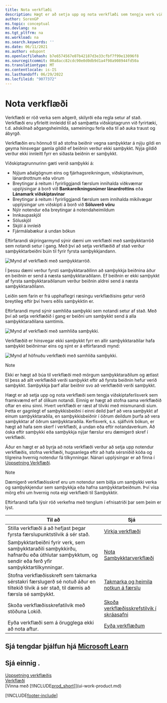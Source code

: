 ```yaml
---
title: Nota verkflæði
description: Hægt er að setja upp og nota verkflæði sem tengja verk viðskiptaferla eins og sjálfvirka bókun eða beiðni og samþykki samþykktar fyrir nýjar færslur.
author: SorenGP
ms.topic: conceptual
ms.devlang: na
ms.tgt_pltfrm: na
ms.workload: na
ms.search.keywords: ''
ms.date: 06/11/2021
ms.author: edupont
ms.openlocfilehash: b7e6574567e07b42187d3e33cfbf7f99e13096f8
ms.sourcegitcommit: 00a8acc82cdc90e0d0db9d1a4f98a908944fd50a
ms.translationtype: MT
ms.contentlocale: is-IS
ms.lasthandoff: 06/29/2022
ms.locfileid: "9077372"
---
```

# <a name="use-workflows"></a>Nota verkflæði

Verkflæði er röð verka sem aðgerð, skilyrði eða regla setur af stað. Verkflæði eru yfirleitt innleidd til að samþætta viðskiptagrunn við fyrirtæki, t.d. aðskilnað aðgangsheimilda, sameiningu ferla eða til að auka traust og ábyrgð.  

Verkflæðin eru hönnuð til að stofna beiðnir vegna samþykktar á nýju gildi en geyma hinsvegar gamla gildið ef beiðnin verður ekki samþykkt. Nýja gildið verður ekki innleitt fyrr en síðasta beiðnin er samþykkt.  

Viðskiptagrunnurinn gæti verið samþykki á:

- Nýjum aðalgögnum eins og fjárhagsreikningum, viðskiptavinum, lánardrottnum eða vörum
- Breytingar á reitum í fyrirliggjandi færslum innihalda viðkvæmar upplýsingar á borð við **Bankareikningsnúmer lánardrottins** eða **Lánamark viðskiptavinar**
- Breytingar á reitum í fyrirliggjandi færslum sem innihalda mikilvægar upplýsingar um viðskipti á borð við **Söluverð vöru**
- Nýir notendur eða breytingar á notendaheimildum
- Innkaupaskjöl
- Söluskjöl
- Skjöl á innleið
- Fjármálabækur á undan bókun

Eftirfarandi skýringarmynd sýnir dæmi um verkflæði með samþykktarröð sem notandi setur í gang. Með því að setja verkflæðið af stað verður samþykktarbeiðni búin til fyrir fyrsta samþykkjandann.  

![Mynd af verkflæði með samþykktarröð.](media/Workflows/approval-flow.png)

Í þessu dæmi verður fyrsti samþykktaraðilinn að samþykkja beiðnina áður en beiðnin er send á næsta samþykktaraðilann. Ef beiðnin er ekki samþykkt af fyrsta samþykktaraðilanum verður beiðnin aldrei send á næsta samþykktaraðilann.  

Leiðin sem farin er frá upphaflegri ræsingu verkflæðisins getur verið breytileg eftir því hvers eðlis samþykktin er.  

Eftirfarandi mynd sýnir samhliða samþykki sem notandi setur af stað. Með því að setja verkflæðið í gang er beiðni um samþykkt send á alla samþykktaraðilana samtímis.  

![Mynd af verkflæði með samhliða samþykki.](media/Workflows/approval-flow-2.png)

Verkflæðið er hinsvegar ekki samþykkt fyrr en allir samþykktaraðilar hafa samþykkt beiðnirnar eins og sýnt er á eftirfarandi mynd:  

![Mynd af höfnuðu verkflæði með samhliða samþykki.](media/Workflows/approval-flow-3.png)

> [!NOTE]  
> Ekki er hægt að búa til verkflæði með mörgum samþykktaraðilum og ætlast til þess að allt verkflæðið verði samþykkt eftir að fyrsta beiðnin hefur verið samþykkt. Samþykkja þarf allar beiðnir svo að verkflæðið verði samþykkt.

Hægt er að setja upp og nota verkflæði sem tengja viðskiptaferlisverk sem framkvæmd erf af ólíkum notandi. Einnig er hægt að stofna sama verkflæðið oftar en einu sinni. Hvert verkflæði er ræst af tilviki með mismunandi síum. Þetta er gagnlegt ef samþykkisbeiðni í einni deild þarf að vera samþykkt af einum samþykktaraðila, en samþykkisbeiðnir í öðrum deildum þurfa að vera samþykktar af öðrum samþykktaraðila. Kerfisverk, s.s. sjálfvirk bókun, er hægt að hafa sem skerf í verkflæði, á undan eða eftir notandaverkum. Að óska eftir samþykki eða samþykkja nýjar færslur eru dæmigerð skref í verkflæði.  

 Áður en hægt er að byrja að nota verkflæði verður að setja upp notendur verkflæðis, stofna verkflæði, hugsanlega eftir að hafa sérsniðið kóða og tilgreina hvernig notendur fá tilkynningar. Nánari upplýsingar er að finna í [Uppsetning Verkflæði](across-set-up-workflows.md).  

> [!NOTE]  
> Dæmigerð verkflæðisskref eru um notendur sem biðja um samþykki verka og samþykkjendur sem samþykkja eða hafna samþykktarbeiðnum. Því vísa mörg efni um hvernig nota eigi verkflæði til Samþykktir.  

 Eftirfarandi tafla lýsir röð verkefna með tenglum í efnisatriði þar sem þeim er lýst.  

|**Til að**|**Sjá**|  
|------------|-------------|  
|Stilla verkflæði á að hefjast þegar fyrsta færslupunktstilvik á sér stað.|[Virkja verkflæði](across-how-to-enable-workflows.md)|  
|Samþykktarbeiðni fyrir verk, sem samþykktaraðili samþykkirðu, hafnarðu eða úthlutar samþykktum, og sendir eða ferð yfir samþykktartilkynningar.|[Nota Samþykktarverkflæði](across-how-use-approval-workflows.md)|  
|Stofna verkflæðisskreft sem takmarka sérstakri færslugerð sé notuð áður en tiltekið tilvik á sér stað, til dæmis að færsla sé samþykkt.|[Takmarka og heimila notkun á færslu](across-how-to-restrict-and-allow-usage-of-a-record.md)|  
|Skoða verkflæðisskrefatilvik með stöðuna Lokið.|[Skoða verkflæðisskrefstilvik í skráasafni](across-how-to-view-archived-workflow-step-instances.md)|  
|Eyða verkflæði sem á örugglega ekki að nota aftur.|[Eyða verkflæðum](across-how-to-delete-workflows.md)|  

## <a name="see-related-training-at-microsoft-learn"></a>Sjá tengdar þjálfun hjá [Microsoft Learn](/learn/modules/create-workflows/)

## <a name="see-also"></a>Sjá einnig .

[Uppsetning verkflæðis](across-set-up-workflows.md)  
[Verkflæði](across-workflow.md)  
[Vinna með [!INCLUDE[prod_short](includes/prod_short.md)]](ui-work-product.md)  


[!INCLUDE[footer-include](includes/footer-banner.md)]